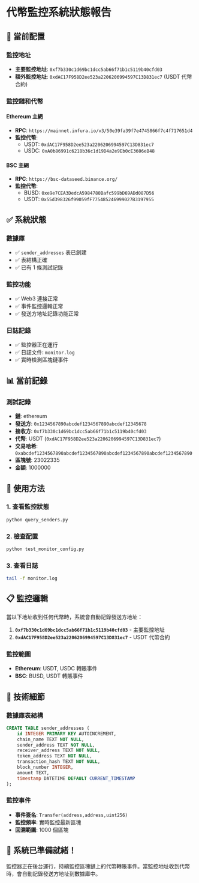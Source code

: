 # 代幣監控系統狀態報告

## 🎯 當前配置

### 監控地址
- **主要監控地址**: `0xf7b330c1d69bc1dcc5ab66f71b1c5119b40cfd03`
- **額外監控地址**: `0xdAC17F958D2ee523a2206206994597C13D831ec7` (USDT 代幣合約)

### 監控鏈和代幣

#### Ethereum 主網
- **RPC**: `https://mainnet.infura.io/v3/50e39fa39f7e4745866f7c4f717651d4`
- **監控代幣**:
  - USDT: `0xdAC17F958D2ee523a2206206994597C13D831ec7`
  - USDC: `0xA0b86991c6218b36c1d19D4a2e9Eb0cE3606eB48`

#### BSC 主網
- **RPC**: `https://bsc-dataseed.binance.org/`
- **監控代幣**:
  - BUSD: `0xe9e7CEA3DedcA5984780Bafc599bD69ADd087D56`
  - USDT: `0x55d398326f99059fF775485246999027B3197955`

## ✅ 系統狀態

### 數據庫
- ✅ `sender_addresses` 表已創建
- ✅ 表結構正確
- ✅ 已有 1 條測試記錄

### 監控功能
- ✅ Web3 連接正常
- ✅ 事件監控邏輯正常
- ✅ 發送方地址記錄功能正常

### 日誌記錄
- ✅ 監控器正在運行
- ✅ 日誌文件: `monitor.log`
- ✅ 實時檢測區塊鏈事件

## 📊 當前記錄

### 測試記錄
- **鏈**: ethereum
- **發送方**: `0x1234567890abcdef1234567890abcdef12345678`
- **接收方**: `0xf7b330c1d69bc1dcc5ab66f71b1c5119b40cfd03`
- **代幣**: USDT (`0xdAC17F958D2ee523a2206206994597C13D831ec7`)
- **交易哈希**: `0xabcdef1234567890abcdef1234567890abcdef1234567890abcdef1234567890`
- **區塊號**: 23022335
- **金額**: 1000000

## 🚀 使用方法

### 1. 查看監控狀態
```bash
python query_senders.py
```

### 2. 檢查配置
```bash
python test_monitor_config.py
```

### 3. 查看日誌
```bash
tail -f monitor.log
```

## 📋 監控邏輯

當以下地址收到任何代幣時，系統會自動記錄發送方地址：

1. **`0xf7b330c1d69bc1dcc5ab66f71b1c5119b40cfd03`** - 主要監控地址
2. **`0xdAC17F958D2ee523a2206206994597C13D831ec7`** - USDT 代幣合約

### 監控範圍
- **Ethereum**: USDT, USDC 轉賬事件
- **BSC**: BUSD, USDT 轉賬事件

## 🔧 技術細節

### 數據庫表結構
```sql
CREATE TABLE sender_addresses (
    id INTEGER PRIMARY KEY AUTOINCREMENT,
    chain_name TEXT NOT NULL,
    sender_address TEXT NOT NULL,
    receiver_address TEXT NOT NULL,
    token_address TEXT NOT NULL,
    transaction_hash TEXT NOT NULL,
    block_number INTEGER,
    amount TEXT,
    timestamp DATETIME DEFAULT CURRENT_TIMESTAMP
);
```

### 監控事件
- **事件簽名**: `Transfer(address,address,uint256)`
- **監控頻率**: 實時監控最新區塊
- **回溯範圍**: 1000 個區塊

## 🎉 系統已準備就緒！

監控器正在後台運行，持續監控區塊鏈上的代幣轉賬事件。當監控地址收到代幣時，會自動記錄發送方地址到數據庫中。